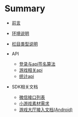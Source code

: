 # Summary

* [前言](README.md)
* [环境说明](Chapter1/环境说明.md)
* [栏目类型说明](Chapter1/栏目类型说明.md)
* API
	* [登录与api签名算法](Chapter1/登录与验证.md)
	* [游戏相关api](Chapter1/游戏.md)
	* [统计api](statistic/统计.md)

* SDK相关文档
	* [微信接口列表](sdkdoc/微信接口列表.md)
	* [小游戏素材需求](sdkdoc/小游戏素材需求.md)
	* [游戏大厅接入文档(Android)](sdkdoc/游戏大厅接入文档\(Android\).md)


